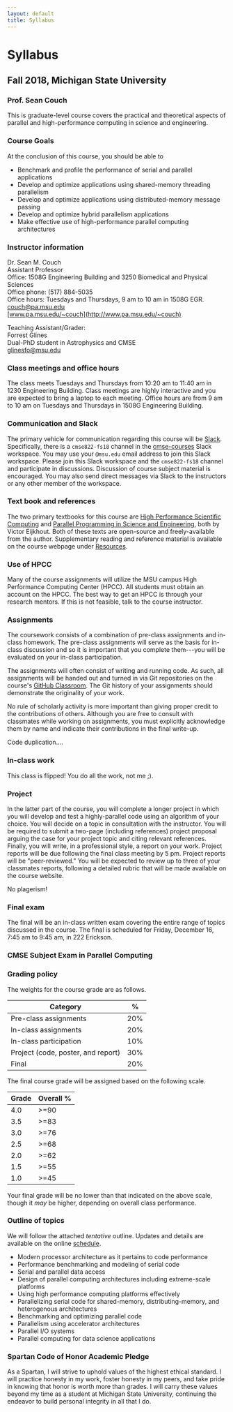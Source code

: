 ```yaml
---
layout: default
title: Syllabus
---
```


# Syllabus

## Fall 2018, Michigan State University

### Prof. Sean Couch

This is graduate-level course covers the practical and theoretical aspects of parallel and high-performance computing in science and engineering.

### Course Goals

At the conclusion of this course, you should be able to

- Benchmark and profile the performance of serial and parallel applications
- Develop and optimize applications using shared-memory threading parallelism
- Develop and optimize applications using distributed-memory message passing
- Develop and optimize hybrid parallelism applications
- Make effective use of high-performance parallel computing architectures

### Instructor information

Dr. Sean M. Couch  
Assistant Professor  
Office: 1508G Engineering Building and 3250 Biomedical and Physical Sciences  
Office phone: (517) 884-5035  
Office hours: Tuesdays and Thursdays, 9 am to 10 am in 1508G EGR.  
[couch@pa.msu.edu](mailto:couch@pa.msu.edu)  
[www.pa.msu.edu/~couch](http://www.pa.msu.edu/~couch)

Teaching Assistant/Grader:  
Forrest Glines  
Dual-PhD student in Astrophysics and CMSE  
[glinesfo@msu.edu](mailto:glinesfo@msu.edu)

### Class meetings and office hours

The class meets Tuesdays and Thursdays from 10:20 am to 11:40 am in 1230 Engineering Building. Class meetings are highly interactive and you are expected to bring a laptop to each meeting. Office hours are from 9 am to 10 am on Tuesdays and Thursdays in 1508G Engineering Building.

### Communication and Slack

The primary vehicle for communication regarding this course will be [Slack](http://slack.com).
Specifically, there is a `cmse822-fs18` channel in the [cmse-courses](http://cmse-courses.slack.com) Slack workspace.
You may use your `@msu.edu` email address to join this Slack workspace.
Please join this Slack workspace and the `cmse822-fs18` channel and participate in discussions.
Discussion of course subject material is encouraged.
You may also send direct messages via Slack to the instructors or any other member of the workspace.

### Text book and references

The two primary textbooks for this course are [High Performance Scientific Computing](https://bitbucket.org/VictorEijkhout/hpc-book-and-course) and [Parallel Programming in Science and Engineering](https://bitbucket.org/VictorEijkhout/parallel-computing-book/src), both by Victor Eijkhout.
Both of these texts are open-source and freely-available from the author.
Supplementary reading and reference material is available on the course webpage under [Resources](resources.md).

### Use of HPCC

Many of the course assignments will utilize the MSU campus High Performance Computing Center (HPCC). All students must obtain an account on the HPCC. The best way to get an HPCC is through your research mentors. If this is not feasible, talk to the course instructor.

### Assignments

The coursework consists of a combination of pre-class assignments and in-class homework. The pre-class assignments will serve as the basis for in-class discussion and so it is important that you complete them---you will be evaluated on your in-class participation.

The assignments will often consist of writing and running code. As such, all assignments will be handed out and turned in via Git repositories on the course's [GitHub Classroom](site.github.repo). The Git history of your assignments should demonstrate the originality of your work.

No rule of scholarly activity is more important than giving proper credit to the contributions of others. Although you are free to consult with classmates while working on assignments, you must explicitly acknowledge them by name and indicate their contributions in the final write-up.

Code duplication....

### In-class work

This class is flipped! You do all the work, not me ;).

### Project

In the latter part of the course, you will complete a longer project in which you will develop and test a highly-parallel code using an algorithm of your choice. You will decide on a topic in consultation with the instructor. You will be required to submit a two-page (including references) project proposal arguing the case for your project topic and citing relevant references. Finally, you will write, in a professional style, a report on your work. Project reports will be due following the final class meeting by 5 pm. Project reports will be "peer-reviewed." You will be expected to review up to three of your classmates reports, following a detailed rubric that will be made available on the course website.

No plagerism!

### Final exam

The final will be an in-class written exam covering the entire range of topics discussed in the course. The final is scheduled for Friday, December 16, 7:45 am to 9:45 am, in 222 Erickson.

### CMSE Subject Exam in Parallel Computing

### Grading policy

The weights for the course grade are as follows.

Category                                 | %
---------------------------------------- | ---
Pre-class assignments                    | 20%
In-class assignments                     | 20%
In-class participation                   | 10%
Project (code, poster, and report)       | 30%
Final                                    | 20%

The final course grade will be assigned based on the following scale.

Grade        | Overall %
------------ | ----------
4.0          | >=90
3.5          | >=83
3.0          | >=76
2.5          | >=68
2.0          | >=62
1.5          | >=55
1.0          | >=45

Your final grade will be no lower than that indicated on the above scale, though it _may_ be higher, depending on overall class performance.

### Outline of topics

We will follow the attached _tentative_ outline. Updates and details are available on the online [schedule](schedule.md).

- Modern processor architecture as it pertains to code performance
- Performance benchmarking and modeling of serial code
- Serial and parallel data access
- Design of parallel computing architectures including extreme-scale platforms
- Using high performance computing platforms effectively
- Parallelizing serial code for shared-memory, distributing-memory, and heterogenous architectures
- Benchmarking and optimizing parallel code
- Parallelism using accelerator architectures
- Parallel I/O systems
- Parallel computing for data science applications

### Spartan Code of Honor Academic Pledge

As a Spartan, I will strive to uphold values of the highest ethical standard. I will practice honesty in my work, foster honesty in my peers, and take pride in knowing that honor is worth more than grades. I will carry these values beyond my time as a student at Michigan State University, continuing the endeavor to build personal integrity in all that I do.